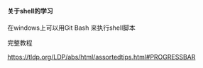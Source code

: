 #### 关于shell的学习

在windows上可以用Git Bash 来执行shell脚本

完整教程

https://tldp.org/LDP/abs/html/assortedtips.html#PROGRESSBAR
